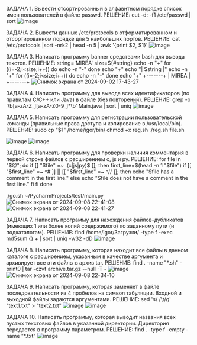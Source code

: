 ЗАДАЧА 1. Вывести отсортированный в алфавитном порядке список имен пользователей в файле passwd.
  РЕШЕНИЕ:
  cut -d: -f1 /etc/passwd | sort
  ![image](https://github.com/user-attachments/assets/3142e02b-3e12-4937-bca1-e1bd04e341aa)

ЗАДАЧА 2. Вывести данные /etc/protocols в отформатированном и отсортированном порядке для 5 наибольших портов.
  РЕШЕНИЕ:
  cat /etc/protocols |sort -nrk2 | head -n 5 | awk '{print $2, $1}'
  ![image](https://github.com/user-attachments/assets/5c4fa12e-fe3a-44af-b922-80ca49da2be9)

ЗАДАЧА 3. Написать программу banner средствами bash для вывода текстов.
  РЕШЕНИЕ:
  string='MIREA'
  size=${#string}
  echo -n "+"
  for ((i=-2;i<size;i++))
  do
  echo -n "-"
  done
  echo "+"
  echo "| $string |"
  echo -n "+"
  for ((i=-2;i<size;i++))
  do
  echo -n "-"
  done
  echo "+"
  +-------+
  | MIREA |
  +-------+
  ![Снимок экрана от 2024-09-02 17-43-27](https://github.com/user-attachments/assets/3dee2459-5baf-4ee4-8e10-70b5c5a37d62)

ЗАДАЧА 4. Написать программу для вывода всех идентификаторов (по правилам C/C++ или Java) в файле (без повторений).
  РЕШЕНИЕ: grep -o '\b[a-zA-Z_][a-zA-Z0-9_]*\b' Main.java | sort | uniq
  ![image](https://github.com/user-attachments/assets/1fe27d0c-6ad5-4da9-9eb9-c2890a93d449)

ЗАДАЧА 5. Написать программу для регистрации пользовательской команды (правильные права доступа и копирование в /usr/local/bin).
  РЕШЕНИЕ: sudo cp "$1" /home/igor/bin/
          chmod +x reg.sh
          ./reg.sh file.sh
          
  ![image](https://github.com/user-attachments/assets/efea722b-9181-4583-a8a6-d1327968cdca)
  ![image](https://github.com/user-attachments/assets/16fc7e30-00a5-4a56-94fd-538831cd2769)

ЗАДАЧА 6. Написать программу для проверки наличия комментария в первой строке файлов с расширением c, js и py.
  РЕШЕНИЕ: 
  for file in "$@"; do
  if [[ "$file" =~ \.(c|js|py)$ ]]; then
    first_line=$(head -n 1 "$file")
    if [[ "$first_line" =~ ^# ]] || [[ "$first_line" =~ ^// ]]; then
      echo "$file has a comment in the first line."
    else
      echo "$file does not have a comment in the first line."
    fi
  fi
  done

  ./go.sh ~/PycharmProjects/test/main.py
  ![Снимок экрана от 2024-09-08 22-41-08](https://github.com/user-attachments/assets/c376673f-52e3-4d52-9959-c6281230150b)
  ![Снимок экрана от 2024-09-08 22-41-27](https://github.com/user-attachments/assets/90ba2064-e887-4e1f-a0ac-fbcdeb2fe1dd)

ЗАДАЧА 7. Написать программу для нахождения файлов-дубликатов (имеющих 1 или более копий содержимого) по заданному пути (и подкаталогам).
  РЕШЕНИЕ: find /home/igor/Загрузки/ -type f -exec md5sum {} + | sort | uniq -w32 -dD
  ![image](https://github.com/user-attachments/assets/507fb24b-76c5-4c0c-b0d4-22ad03daab27)

ЗАДАЧА 8. Написать программу, которая находит все файлы в данном каталоге с расширением, указанным в качестве аргумента и архивирует все эти файлы в архив tar.
  РЕШЕНИЕ: find . -name "*.sh" -print0 | tar -czvf archive.tar.gz --null -T -
  ![image](https://github.com/user-attachments/assets/503126c4-05d8-4782-9941-6650b3fedea8)
  ![Снимок экрана от 2024-09-08 22-34-10](https://github.com/user-attachments/assets/b7b3a624-493a-4416-98a2-c0c0f0b7c626)


ЗАДАЧА 9. Написать программу, которая заменяет в файле последовательности из 4 пробелов на символ табуляции. Входной и выходной файлы задаются аргументами.
  РЕШЕНИЕ: sed 's/    /\t/g' "text1.txt" > "text2.txt"
  ![image](https://github.com/user-attachments/assets/6acff5a2-6906-4c72-bd85-519fc6f6ddd2)
  ![image](https://github.com/user-attachments/assets/c4658cf1-66fa-43ef-bdaf-fdc62b613284)

ЗАДАЧА 10. Написать программу, которая выводит названия всех пустых текстовых файлов в указанной директории. Директория передается в программу параметром.
  РЕШЕНИЕ: find . -type f -empty -name "*.txt"
  ![image](https://github.com/user-attachments/assets/d0348a7c-e38e-4b3e-8476-d8907a3039cc)


